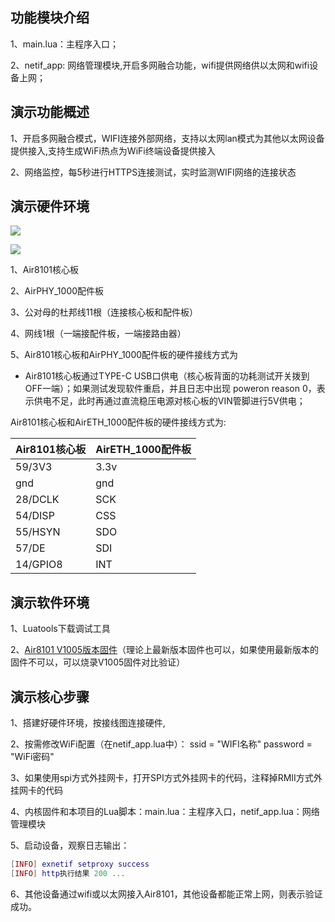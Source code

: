 ## 功能模块介绍

1、main.lua：主程序入口；

2、netif_app: 网络管理模块,开启多网融合功能，wifi提供网络供以太网和wifi设备上网；

## 演示功能概述

1、开启多网融合模式，WIFI连接外部网络，支持以太网lan模式为其他以太网设备提供接入,支持生成WiFi热点为WiFi终端设备提供接入

2、​网络监控​，每5秒进行HTTPS连接测试，实时监测WIFI网络的连接状态

## 演示硬件环境

![](https://docs.openluat.com/air8101/product/file/AirPHY_1000/hw_connection.jpg)

![](https://docs.openluat.com/air8101/product/file/AirPHY_1000/hw_connection1.jpg)

1、Air8101核心板

2、AirPHY_1000配件板

3、公对母的杜邦线11根（连接核心板和配件板）

4、网线1根（一端接配件板，一端接路由器）

5、Air8101核心板和AirPHY_1000配件板的硬件接线方式为

- Air8101核心板通过TYPE-C USB口供电（核心板背面的功耗测试开关拨到OFF一端）；如果测试发现软件重启，并且日志中出现  poweron reason 0，表示供电不足，此时再通过直流稳压电源对核心板的VIN管脚进行5V供电；

Air8101核心板和AirETH_1000配件板的硬件接线方式为:

| Air8101核心板 | AirETH_1000配件板 |
| ---------- | -------------- |
| 59/3V3     | 3.3v           |
| gnd        | gnd            |
| 28/DCLK    | SCK            |
| 54/DISP    | CSS            |
| 55/HSYN    | SDO            |
| 57/DE      | SDI            |
| 14/GPIO8   | INT            |

## 演示软件环境

1、Luatools下载调试工具

2、[Air8101 V1005版本固件](https://docs.openluat.com/air8101/luatos/firmware/)（理论上最新版本固件也可以，如果使用最新版本的固件不可以，可以烧录V1005固件对比验证）

## 演示核心步骤

1、搭建好硬件环境，按接线图连接硬件,

2、按需修改WiFi配置（在netif_app.lua中）：
ssid = "WIFI名称"
password = "WiFi密码"

3、如果使用spi方式外挂网卡，打开SPI方式外挂网卡的代码，注释掉RMII方式外挂网卡的代码

4、内核固件和本项目的Lua脚本：main.lua：主程序入口，netif_app.lua：网络管理模块

5、启动设备，观察日志输出：

```lua
[INFO] exnetif setproxy success
[INFO] http执行结果 200 ... 
```

6、其他设备通过wifi或以太网接入Air8101，其他设备都能正常上网，则表示验证成功。
